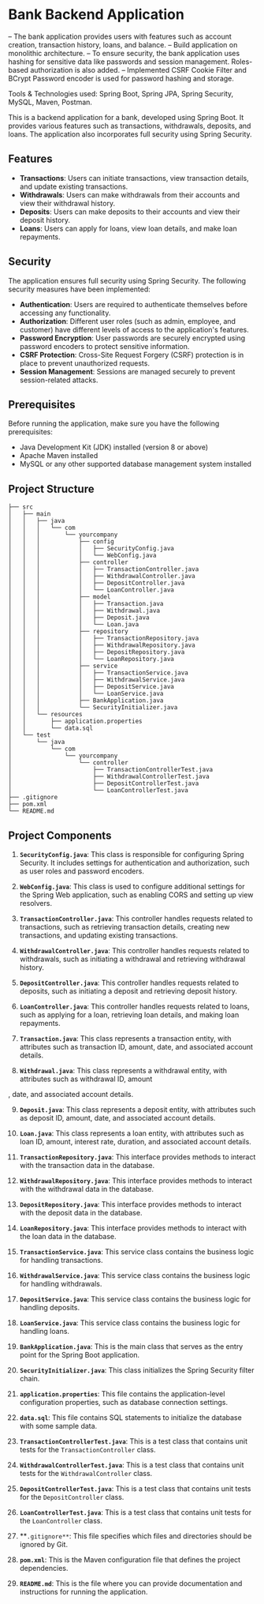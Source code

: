 # Bank Backend Application

–	The bank application provides users with features such as account creation, transaction history, loans, and balance.
–	Build application on monolithic architecture.
–	To ensure security, the bank application uses hashing for sensitive data like passwords and session management. Roles-based authorization is also added.
–	Implemented CSRF Cookie Filter and BCrypt Password encoder is used for password hashing and storage.

Tools & Technologies used:  Spring Boot, Spring JPA, Spring Security, MySQL, Maven, Postman.


This is a backend application for a bank, developed using Spring Boot. It provides various features such as transactions, withdrawals, deposits, and loans. 
The application also incorporates full security using Spring Security.

## Features

- **Transactions**: Users can initiate transactions, view transaction details, and update existing transactions.
- **Withdrawals**: Users can make withdrawals from their accounts and view their withdrawal history.
- **Deposits**: Users can make deposits to their accounts and view their deposit history.
- **Loans**: Users can apply for loans, view loan details, and make loan repayments.

## Security

The application ensures full security using Spring Security. The following security measures have been implemented:

- **Authentication**: Users are required to authenticate themselves before accessing any functionality.
- **Authorization**: Different user roles (such as admin, employee, and customer) have different levels of access to the application's features.
- **Password Encryption**: User passwords are securely encrypted using password encoders to protect sensitive information.
- **CSRF Protection**: Cross-Site Request Forgery (CSRF) protection is in place to prevent unauthorized requests.
- **Session Management**: Sessions are managed securely to prevent session-related attacks.

## Prerequisites

Before running the application, make sure you have the following prerequisites:

- Java Development Kit (JDK) installed (version 8 or above)
- Apache Maven installed
- MySQL or any other supported database management system installed

## Project Structure

```
├── src
│   ├── main
│   │   ├── java
│   │   │   └── com
│   │   │       └── yourcompany
│   │   │           ├── config
│   │   │           │   ├── SecurityConfig.java
│   │   │           │   └── WebConfig.java
│   │   │           ├── controller
│   │   │           │   ├── TransactionController.java
│   │   │           │   ├── WithdrawalController.java
│   │   │           │   ├── DepositController.java
│   │   │           │   └── LoanController.java
│   │   │           ├── model
│   │   │           │   ├── Transaction.java
│   │   │           │   ├── Withdrawal.java
│   │   │           │   ├── Deposit.java
│   │   │           │   └── Loan.java
│   │   │           ├── repository
│   │   │           │   ├── TransactionRepository.java
│   │   │           │   ├── WithdrawalRepository.java
│   │   │           │   ├── DepositRepository.java
│   │   │           │   └── LoanRepository.java
│   │   │           ├── service
│   │   │           │   ├── TransactionService.java
│   │   │           │   ├── WithdrawalService.java
│   │   │           │   ├── DepositService.java
│   │   │           │   └── LoanService.java
│   │   │           ├── BankApplication.java
│   │   │           └── SecurityInitializer.java
│   │   └── resources
│   │       ├── application.properties
│   │       └── data.sql
│   └── test
│       └── java
│           └── com
│               └── yourcompany
│                   └── controller
│                       ├── TransactionControllerTest.java
│                       ├── WithdrawalControllerTest.java
│                       ├── DepositControllerTest.java
│                       └── LoanControllerTest.java
├── .gitignore
├── pom.xml
└── README.md
```



## Project Components

1. **`SecurityConfig.java`**: This class is responsible for configuring Spring Security. It includes settings for authentication and authorization, such as user roles and password encoders.

2. **`WebConfig.java`**: This class is used to configure additional settings for the Spring Web application, such as enabling CORS and setting up view resolvers.

3. **`TransactionController.java`**: This controller handles requests related to transactions, such as retrieving transaction details, creating new transactions, and updating existing transactions.

4. **`WithdrawalController.java`**: This controller handles requests related to withdrawals, such as initiating a withdrawal and retrieving withdrawal history.

5. **`DepositController.java`**: This controller handles requests related to deposits, such as initiating a deposit and retrieving deposit history.

6. **`LoanController.java`**: This controller handles requests related to loans, such as applying for a loan, retrieving loan details, and making loan repayments.

7. **`Transaction.java`**: This class represents a transaction entity, with attributes such as transaction ID, amount, date, and associated account details.

8. **`Withdrawal.java`**: This class represents a withdrawal entity, with attributes such as withdrawal ID, amount

, date, and associated account details.

9. **`Deposit.java`**: This class represents a deposit entity, with attributes such as deposit ID, amount, date, and associated account details.

10. **`Loan.java`**: This class represents a loan entity, with attributes such as loan ID, amount, interest rate, duration, and associated account details.

11. **`TransactionRepository.java`**: This interface provides methods to interact with the transaction data in the database.

12. **`WithdrawalRepository.java`**: This interface provides methods to interact with the withdrawal data in the database.

13. **`DepositRepository.java`**: This interface provides methods to interact with the deposit data in the database.

14. **`LoanRepository.java`**: This interface provides methods to interact with the loan data in the database.

15. **`TransactionService.java`**: This service class contains the business logic for handling transactions.

16. **`WithdrawalService.java`**: This service class contains the business logic for handling withdrawals.

17. **`DepositService.java`**: This service class contains the business logic for handling deposits.

18. **`LoanService.java`**: This service class contains the business logic for handling loans.

19. **`BankApplication.java`**: This is the main class that serves as the entry point for the Spring Boot application.

20. **`SecurityInitializer.java`**: This class initializes the Spring Security filter chain.

21. **`application.properties`**: This file contains the application-level configuration properties, such as database connection settings.

22. **`data.sql`**: This file contains SQL statements to initialize the database with some sample data.

23. **`TransactionControllerTest.java`**: This is a test class that contains unit tests for the `TransactionController` class.

24. **`WithdrawalControllerTest.java`**: This is a test class that contains unit tests for the `WithdrawalController` class.

25. **`DepositControllerTest.java`**: This is a test class that contains unit tests for the `DepositController` class.

26. **`LoanControllerTest.java`**: This is a test class that contains unit tests for the `LoanController` class.

27. **`.gitignore**`: This file specifies which files and directories should be ignored by Git.

28. **`pom.xml`**: This is the Maven configuration file that defines the project dependencies.

29. **`README.md`**: This is the file where you can provide documentation and instructions for running the application.



